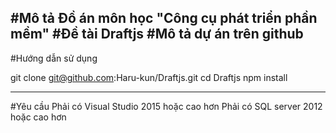 #Mô tả
Đồ án môn học "Công cụ phát triển phần mềm"
#Đề tài
Draftjs
#Mô tả dự án trên github
-----------------------------------------------------------------
#Hướng dẫn sử dụng

git clone git@github.com:Haru-kun/Draftjs.git
cd Draftjs
npm install



------------------------------------------------------------------
#Yêu cầu
Phải có Visual Studio 2015 hoặc cao hơn
Phải có SQL server 2012 hoặc cao hơn
